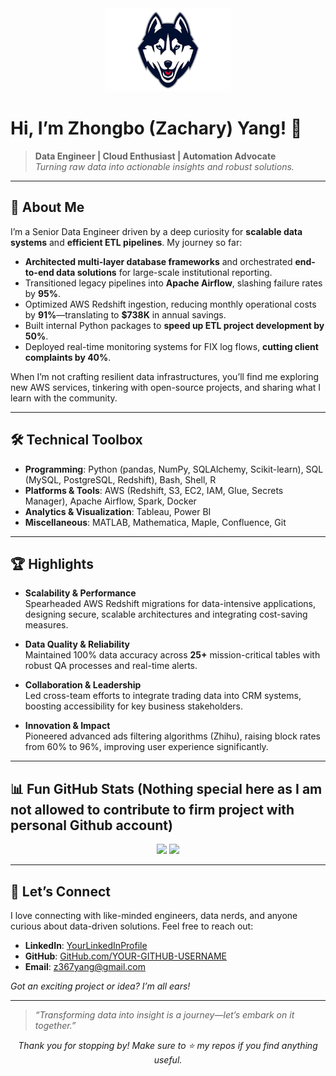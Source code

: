 <!-- Optional fancy banner or ASCII art -->
<div align="center">
  <img src="https://github.com/Zachary-Yang-48/Zachary-Yang-48/blob/f2284279b47b1c286bf4899a2081333d8115f4de/husky.png" alt="Zachary Yang | Data Engineer" 
    width="200" 
    />
</div>

# Hi, I’m Zhongbo (Zachary) Yang! 👋 

> **Data Engineer | Cloud Enthusiast | Automation Advocate**  
> *Turning raw data into actionable insights and robust solutions.*

---

## 🚀 About Me

I’m a Senior Data Engineer driven by a deep curiosity for **scalable data systems** and **efficient ETL pipelines**. My journey so far:

- **Architected multi-layer database frameworks** and orchestrated **end-to-end data solutions** for large-scale institutional reporting.
- Transitioned legacy pipelines into **Apache Airflow**, slashing failure rates by **95%**.
- Optimized AWS Redshift ingestion, reducing monthly operational costs by **91%**—translating to **\$738K** in annual savings.
- Built internal Python packages to **speed up ETL project development by 50%**.
- Deployed real-time monitoring systems for FIX log flows, **cutting client complaints by 40%**.

When I’m not crafting resilient data infrastructures, you’ll find me exploring new AWS services, tinkering with open-source projects, and sharing what I learn with the community.

---

## 🛠️ Technical Toolbox

- **Programming**: Python (pandas, NumPy, SQLAlchemy, Scikit-learn), SQL (MySQL, PostgreSQL, Redshift), Bash, Shell, R  
- **Platforms & Tools**: AWS (Redshift, S3, EC2, IAM, Glue, Secrets Manager), Apache Airflow, Spark, Docker  
- **Analytics & Visualization**: Tableau, Power BI  
- **Miscellaneous**: MATLAB, Mathematica, Maple, Confluence, Git

---

## 🏆 Highlights

- **Scalability & Performance**  
  Spearheaded AWS Redshift migrations for data-intensive applications, designing secure, scalable architectures and integrating cost-saving measures.

- **Data Quality & Reliability**  
  Maintained 100% data accuracy across **25+** mission-critical tables with robust QA processes and real-time alerts.

- **Collaboration & Leadership**  
  Led cross-team efforts to integrate trading data into CRM systems, boosting accessibility for key business stakeholders.

- **Innovation & Impact**  
  Pioneered advanced ads filtering algorithms (Zhihu), raising block rates from 60% to 96%, improving user experience significantly.

---

## 📊 Fun GitHub Stats (Nothing special here as I am not allowed to contribute to firm project with personal Github account)

<!-- Use a GitHub stats tool of your choice, e.g., anuraghazra/github-readme-stats -->
<p align="center">
  <img src="https://github-readme-stats.vercel.app/api?username=YOUR-GITHUB-USERNAME&show_icons=true&theme=react" height="165">
  <img src="https://github-readme-stats.vercel.app/api/top-langs/?username=YOUR-GITHUB-USERNAME&layout=compact&theme=react" height="165">
</p>

---

## 💬 Let’s Connect

I love connecting with like-minded engineers, data nerds, and anyone curious about data-driven solutions. Feel free to reach out:

- **LinkedIn**: [YourLinkedInProfile](#)
- **GitHub**: [GitHub.com/YOUR-GITHUB-USERNAME](#)
- **Email**: z367yang@gmail.com

*Got an exciting project or idea? I’m all ears!*  

---

> *“Transforming data into insight is a journey—let’s embark on it together.”*

<p align="center">
  <i>Thank you for stopping by! Make sure to ⭐ my repos if you find anything useful.</i>
</p>

